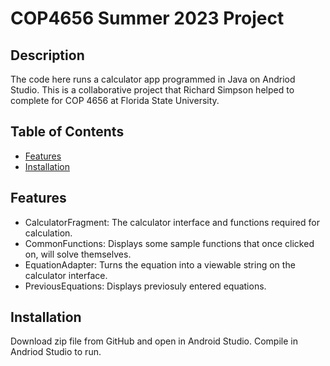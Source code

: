 # COP4656 Summer 2023 Project

## Description
The code here runs a calculator app programmed in Java on Andriod Studio. This is a collaborative project that Richard Simpson helped to complete for COP 4656 at Florida State University.

## Table of Contents
- [Features](#features)
- [Installation](#installation)

## Features

- CalculatorFragment: The calculator interface and functions required for calculation.
- CommonFunctions: Displays some sample functions that once clicked on, will solve themselves.
- EquationAdapter: Turns the equation into a viewable string on the calculator interface.
- PreviousEquations: Displays previosuly entered equations.

## Installation

Download zip file from GitHub and open in Android Studio. Compile in Andriod Studio to run.
